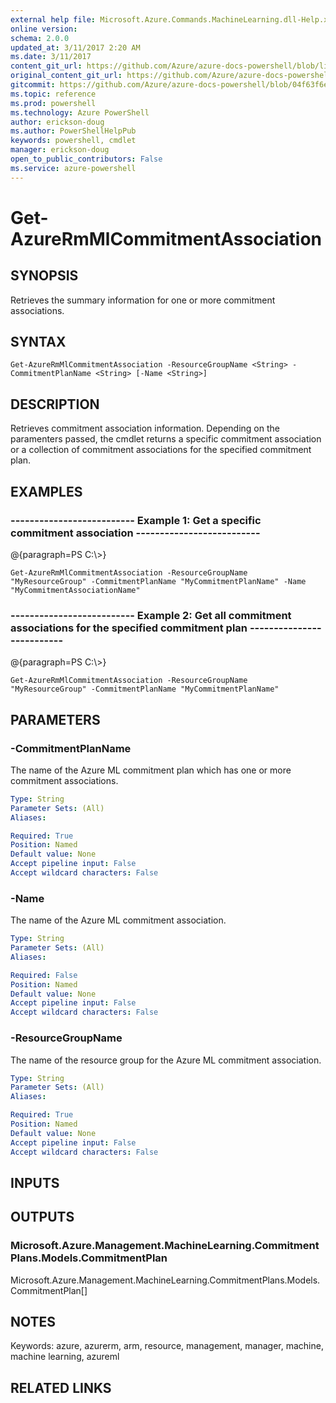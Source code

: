 ```yaml
---
external help file: Microsoft.Azure.Commands.MachineLearning.dll-Help.xml
online version: 
schema: 2.0.0
updated_at: 3/11/2017 2:20 AM
ms.date: 3/11/2017
content_git_url: https://github.com/Azure/azure-docs-powershell/blob/live/azureps-cmdlets-docs/ResourceManager/AzureRM.MachineLearning/v2.7.0/Get-AzureRmMlCommitmentAssociation.md
original_content_git_url: https://github.com/Azure/azure-docs-powershell/blob/live/azureps-cmdlets-docs/ResourceManager/AzureRM.MachineLearning/v2.7.0/Get-AzureRmMlCommitmentAssociation.md
gitcommit: https://github.com/Azure/azure-docs-powershell/blob/04f63f6e685743ace2c57eb157574e34e8610b1c/azureps-cmdlets-docs/ResourceManager/AzureRM.MachineLearning/v2.7.0/Get-AzureRmMlCommitmentAssociation.md
ms.topic: reference
ms.prod: powershell
ms.technology: Azure PowerShell
author: erickson-doug
ms.author: PowerShellHelpPub
keywords: powershell, cmdlet
manager: erickson-doug
open_to_public_contributors: False
ms.service: azure-powershell
---
```


# Get-AzureRmMlCommitmentAssociation

## SYNOPSIS
Retrieves the summary information for one or more commitment associations.

## SYNTAX

```
Get-AzureRmMlCommitmentAssociation -ResourceGroupName <String> -CommitmentPlanName <String> [-Name <String>]
```

## DESCRIPTION
Retrieves commitment association information.
Depending on the paramenters passed, the cmdlet returns a specific commitment association or a collection of commitment associations for the specified commitment plan.

## EXAMPLES

### --------------------------  Example 1: Get a specific commitment association  --------------------------
@{paragraph=PS C:\\\>}

```
Get-AzureRmMlCommitmentAssociation -ResourceGroupName "MyResourceGroup" -CommitmentPlanName "MyCommitmentPlanName" -Name "MyCommitmentAssociationName"
```

### --------------------------  Example 2: Get all commitment associations for the specified commitment plan  --------------------------
@{paragraph=PS C:\\\>}

```
Get-AzureRmMlCommitmentAssociation -ResourceGroupName "MyResourceGroup" -CommitmentPlanName "MyCommitmentPlanName"
```

## PARAMETERS

### -CommitmentPlanName
The name of the Azure ML commitment plan which has one or more commitment associations.

```yaml
Type: String
Parameter Sets: (All)
Aliases: 

Required: True
Position: Named
Default value: None
Accept pipeline input: False
Accept wildcard characters: False
```

### -Name
The name of the Azure ML commitment association.

```yaml
Type: String
Parameter Sets: (All)
Aliases: 

Required: False
Position: Named
Default value: None
Accept pipeline input: False
Accept wildcard characters: False
```

### -ResourceGroupName
The name of the resource group for the Azure ML commitment association.

```yaml
Type: String
Parameter Sets: (All)
Aliases: 

Required: True
Position: Named
Default value: None
Accept pipeline input: False
Accept wildcard characters: False
```

## INPUTS

## OUTPUTS

### Microsoft.Azure.Management.MachineLearning.CommitmentPlans.Models.CommitmentPlan
Microsoft.Azure.Management.MachineLearning.CommitmentPlans.Models.CommitmentPlan[]

## NOTES
Keywords: azure, azurerm, arm, resource, management, manager, machine, machine learning, azureml

## RELATED LINKS

